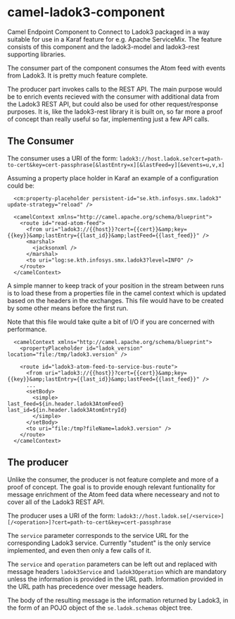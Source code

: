 # camel-ladok3-component

Camel Endpoint Component to Connect to Ladok3 packaged in a way suitable for
use in a Karaf feature for e.g. Apache ServiceMix.  The feature consists of
this component and the ladok3-model and ladok3-rest supporting libraries.

The consumer part of the component consumes the Atom feed with events from Ladok3.
It is pretty much feature complete.

The producer part invokes calls to the REST API. The main purpose would be to 
enrich events recieved with the consumer with additional data from the Ladok3 
REST API, but could also be used for other request/response purposes. 
It is, like the ladok3-rest library it is built on, so far more a proof of
concept than really useful so far, implementing just a few API calls.

## The Consumer

The consumer uses a URI of the form: `ladok3://host.ladok.se?cert=path-to-cert&key=cert-passphrase[&lastEntry=x][&lastFeed=y][&events=u,v,x]`

Assuming a property place holder in Karaf an example of a configuration could be:

```
  <cm:property-placeholder persistent-id="se.kth.infosys.smx.ladok3" update-strategy="reload" />

  <camelContext xmlns="http://camel.apache.org/schema/blueprint">
    <route id="read-atom-feed">
      <from uri="ladok3://{{host}}?cert={{cert}}&amp;key={{key}}&amp;lastEntry={{last_id}}&amp;lastFeed={{last_feed}}" />
      <marshal>
        <jacksonxml />
      </marshal>
      <to uri="log:se.kth.infosys.smx.ladok3?level=INFO" />
    </route>
  </camelContext>
```

A simple manner to keep track of your position in the stream between runs is to load these 
from a properties file in the camel context which is updated based on the headers in the exchanges.
This file would have to be created by some other means before the first run.

Note that this file would take quite a bit of I/O if you are concerned with performance.

```
  <camelContext xmlns="http://camel.apache.org/schema/blueprint">
    <propertyPlaceholder id="ladok_version" location="file:/tmp/ladok3.version" />

    <route id="ladok3-atom-feed-to-service-bus-route">
      <from uri="ladok3://{{host}}?cert={{cert}}&amp;key={{key}}&amp;lastEntry={{last_id}}&amp;lastFeed={{last_feed}}" />
      ...
      <setBody>
        <simple>
last_feed=${in.header.ladok3AtomFeed}
last_id=${in.header.ladok3AtomEntryId}
        </simple>
      </setBody>
      <to uri="file:/tmp?fileName=ladok3.version" />
    </route>
  </camelContext>
```

## The producer

Unlike the consumer, the producer is not feature complete and more of a proof of concept. The goal
is to provide enough relevant funtionality for message enrichment of the Atom feed data where
necesseary and not to cover all of the Ladok3 REST API.

The producer uses a URI of the form: `ladok3://host.ladok.se[/<service>][/<operation>]?cert=path-to-cert&key=cert-passphrase`

The `service` parameter corresponds to the service URL for the corresponding Ladok3 service. Currently "student" is
the only service implemented, and even then only a few calls of it.

The `service` and `operation` parameters can be left out and replaced with message headers `ladok3Service` and
`ladok3Operation` which are mandatory unless the information is provided in the URL path. Information provided
in the URL path has precedence over message headers.

The body of the resulting message is the information returned by Ladok3, in the form of an POJO object
of the `se.ladok.schemas` object tree.
